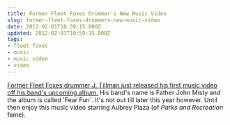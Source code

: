 ```yaml
---
title: Former Fleet Foxes Drummer's New Music Video
slug: former-fleet-foxes-drummers-new-music-video
date: 2012-02-01T10:59:15.000Z
updated: 2012-02-01T10:59:15.000Z
tags:
- fleet foxes
- music
- music video
- video
---
```


<a href='http://splitsider.com/2012/02/watch-aubrey-plazas-spooky-side-starring-in-a-music-video'>Former Fleet Foxes drummer J. Tillman just released his first music video off his band's upcoming album.</a>  His band's name is Father John Misty and the album is called 'Fear Fun`.  It's not out till later this year however.  Until then enjoy this music video starring Aubrey Plaza (of <em>Parks and Recreation</em> fame).
